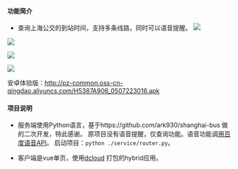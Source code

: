 #### 功能简介
- 查询上海公交的到站时间，支持多条线路，同时可以语音提醒。
![](https://pz-common.oss-cn-qingdao.aliyuncs.com/junqing.ren/1587290683850.jpg "")

![](https://pz-common.oss-cn-qingdao.aliyuncs.com/junqing.ren/1587290608256.jpg "")

![](https://pz-common.oss-cn-qingdao.aliyuncs.com/junqing.ren/1587290639693.jpg "")

![](https://pz-common.oss-cn-qingdao.aliyuncs.com/junqing.ren/1587290563218.jpg "")

安卓体验版：http://pz-common.oss-cn-qingdao.aliyuncs.com/H5387A906_0507223016.apk

#### 项目说明

- 服务端使用Python语言，基于https://github.com/ark930/shanghai-bus 做的二次开发，特此感谢。 原项目没有语音提醒，仅查询功能。语音功能调[用百度语音API](https://ai.baidu.com/tech/speech/tts_online)。 启动项目：`python ./service/router.py`。

- 客户端是vue单页，使用[dcloud](https://www.dcloud.io/) 打包的hybrid应用。
